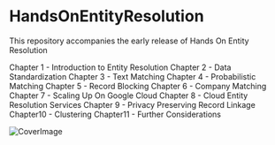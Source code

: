 # HandsOnEntityResolution
This repository accompanies the early release of Hands On Entity Resolution

Chapter 1 - Introduction to Entity Resolution
Chapter 2 - Data Standardization
Chapter 3 - Text Matching
Chapter 4 - Probabilistic Matching
Chapter 5 - Record Blocking
Chapter 6 - Company Matching
Chapter 7 - Scaling Up On Google Cloud
Chapter 8 - Cloud Entity Resolution Services
Chapter 9 - Privacy Preserving Record Linkage
Chapter10 - Clustering
Chapter11 - Further Considerations

![CoverImage](https://github.com/mshearer0/HandsOnEntityResolution/assets/37480681/35ad1e5e-5b84-4683-ac75-c2accdfae152)
